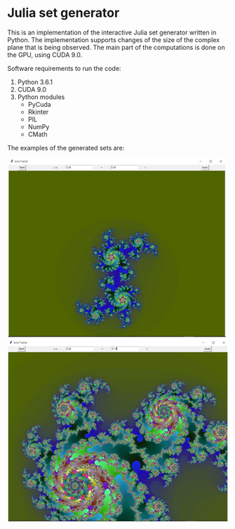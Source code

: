 # Julia set generator

This is an implementation of the interactive Julia set generator written in Python. The implementation supports changes of the size of the complex plane that is being observed. The main part of the computations is done on the GPU, using CUDA 9.0. 

Software requirements to run the code:
1. Python 3.6.1
2. CUDA 9.0
3. Python modules
	* PyCuda
	* Rkinter
	* PIL
	* NumPy
	* CMath

The examples of the generated sets are:

![julia_1](https://github.com/superkirill/julia_set/blob/master/Julia_1.jpg?raw=true)
![julia_2](https://github.com/superkirill/julia_set/blob/master/Julia_2.jpg?raw=true)

